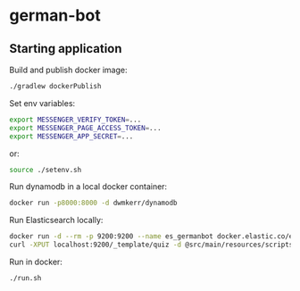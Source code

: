 # german-bot

## Starting application

Build and publish docker image:
```bash
./gradlew dockerPublish
```

Set env variables:

```bash 
export MESSENGER_VERIFY_TOKEN=...
export MESSENGER_PAGE_ACCESS_TOKEN=...
export MESSENGER_APP_SECRET=...
```

or: 

```bash
source ./setenv.sh
```

Run dynamodb in a local docker container:
```bash
docker run -p8000:8000 -d dwmkerr/dynamodb
```

Run Elasticsearch locally:
```bash
docker run -d --rm -p 9200:9200 --name es_germanbot docker.elastic.co/elasticsearch/elasticsearch:6.2.4
curl -XPUT localhost:9200/_template/quiz -d @src/main/resources/scripts/es_quiz_index.json  -H 'Content-Type: application/json'
```

Run in docker:
```bash
./run.sh
```
